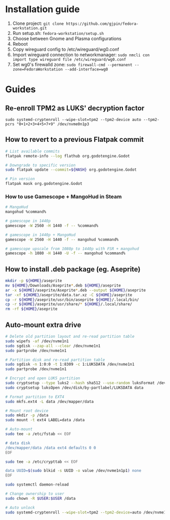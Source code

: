 # Installation guide

1. Clone project: `git clone https://github.com/gjpin/fedora-workstation.git`
2. Run setup.sh: `fedora-workstation/setup.sh`
3. Choose between Gnome and Plasma configurations
4. Reboot
5. Copy wireguard config to /etc/wireguard/wg0.conf
6. Import wireguard connection to networkmanager: `sudo nmcli con import type wireguard file /etc/wireguard/wg0.conf`
7. Set wg0's firewalld zone: `sudo firewall-cmd --permanent --zone=FedoraWorkstation --add-interface=wg0`

# Guides

## Re-enroll TPM2 as LUKS' decryption factor

`sudo systemd-cryptenroll --wipe-slot=tpm2 --tpm2-device auto --tpm2-pcrs "0+1+2+3+4+5+7+9" /dev/nvme0n1p3`

## How to revert to a previous Flatpak commit

```bash
# List available commits
flatpak remote-info --log flathub org.godotengine.Godot

# Downgrade to specific version
sudo flatpak update --commit=${HASH} org.godotengine.Godot

# Pin version
flatpak mask org.godotengine.Godot
```

### How to use Gamescope + MangoHud in Steam

```bash
# MangoHud
mangohud %command%

# gamescope in 1440p
gamescope -W 2560 -H 1440 -f -- %command%

# gamescope in 1440p + MangoHud
gamescope -W 2560 -H 1440 -f -- mangohud %command%

# gamescope upscale from 1080p to 1440p with FSR + mangohud
gamescope -h 1080 -H 1440 -U -f -- mangohud %command%
```

## How to install .deb package (eg. Aseprite)

```bash
mkdir -p ${HOME}/aseprite
mv ${HOME}/Downloads/Aseprite*.deb ${HOME}/aseprite
ar -x ${HOME}/aseprite/Aseprite*.deb --output ${HOME}/aseprite
tar -xf ${HOME}/aseprite/data.tar.xz -C ${HOME}/aseprite
cp -r ${HOME}/aseprite/usr/bin/aseprite ${HOME}/.local/bin/
cp -r ${HOME}/aseprite/usr/share/* ${HOME}/.local/share/
rm -rf ${HOME}/aseprite
```

## Auto-mount extra drive

```bash
# Delete old partition layout and re-read partition table
sudo wipefs -af /dev/nvme1n1
sudo sgdisk --zap-all --clear /dev/nvme1n1
sudo partprobe /dev/nvme1n1

# Partition disk and re-read partition table
sudo sgdisk -n 1:0:0 -t 1:8309 -c 1:LUKSDATA /dev/nvme1n1
sudo partprobe /dev/nvme1n1

# Encrypt and open LUKS partition
sudo cryptsetup --type luks2 --hash sha512 --use-random luksFormat /dev/disk/by-partlabel/LUKSDATA
sudo cryptsetup luksOpen /dev/disk/by-partlabel/LUKSDATA data

# Format partition to EXT4
sudo mkfs.ext4 -L data /dev/mapper/data

# Mount root device
sudo mkdir -p /data
sudo mount -t ext4 LABEL=data /data

# Auto-mount
sudo tee -a /etc/fstab << EOF

# data disk
/dev/mapper/data /data ext4 defaults 0 0
EOF

sudo tee -a /etc/crypttab << EOF

data UUID=$(sudo blkid -s UUID -o value /dev/nvme1n1p1) none
EOF

sudo systemctl daemon-reload

# Change ownership to user
sudo chown -R $USER:$USER /data

# Auto unlock
sudo systemd-cryptenroll --wipe-slot=tpm2 --tpm2-device=auto /dev/nvme1n1p1
```
